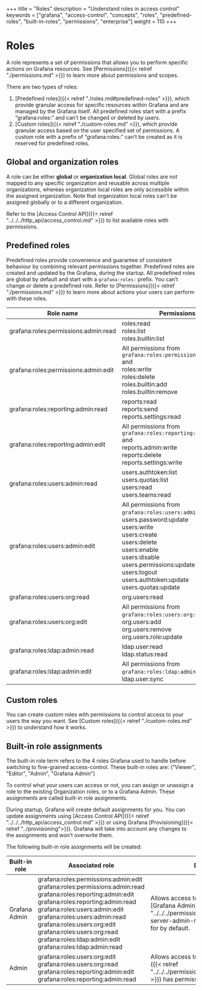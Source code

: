 +++
title = "Roles"
description = "Understand roles in access control"
keywords = ["grafana", "access-control", "concepts", "roles", "predefined-roles", "built-in-roles", "permissions", "enterprise"]
weight = 110
+++

# Roles

A role represents a set of permissions that allows you to perform specific actions on Grafana resources. See [Permissions]({{< relref "./permissions.md" >}}) to learn more about permissions and scopes.

There are two types of roles:
1. [Predefined roles]({{< relref "./roles.md#predefined-roles" >}}), which provide granular access for specific resources within Grafana and are managed by the Grafana itself. All predefined roles start with a prefix “grafana:roles:” and can’t be changed or deleted by users.
1. [Custom roles]({{< relref "./custom-roles.md" >}}), which provide granular access based on the user specified set of permissions. A custom role with a prefix of “grafana:roles:” can’t be created as it is reserved for predefined roles.

## Global and organization roles

A role can be either **global** or **organization local**. Global roles are not mapped to any specific organization and reusable across multiple organizations, whereas organization local roles are only accessible within the assigned organization. 
Note that organization local roles can't be assigned globally or to a different organization.  

Refer to the [Access Control API]({{< relref "../../../http_api/access_control.md" >}}) to list available roles with permissions.

## Predefined roles

Predefined roles provide convenience and guarantee of consistent behaviour by combining relevant permissions together. Predefined roles are created and updated by the Grafana, during the startup.
All predefined roles are global by default and start with a `grafana:roles:` prefix. You can’t change or delete a predefined role. Refer to [Permissions]({{< relref "./permissions.md" >}}) to learn more about actions your users can perform with these roles.

Role name | Permissions | Description
--- | --- | ---
grafana:roles:permissions:admin:read | roles:read<br>roles:list<br>roles.builtin:list |
grafana:roles:permissions:admin:edit | All permissions from `grafana:roles:permissions:admin:read` and <br>roles:write<br>roles:delete<br>roles.builtin:add<br>roles.builtin:remove |
grafana:roles:reporting:admin:read | reports:read<br>reports:send<br>reports.settings:read | 
grafana:roles:reporting:admin:edit | All permissions from `grafana:roles:reporting:admin:read` and <br>reports.admin:write<br>reports:delete<br>reports.settings:write | 
grafana:roles:users:admin:read | users.authtoken:list<br>users.quotas:list<br>users:read<br>users.teams:read |
grafana:roles:users:admin:edit | All permissions from `grafana:roles:users:admin:read` and <br>users.password:update<br>users:write<br>users:create<br>users:delete<br>users:enable<br>users:disable<br>users.permissions:update<br>users:logout<br>users.authtoken:update<br>users.quotas:update |
grafana:roles:users:org:read | org.users:read |
grafana:roles:users:org:edit | All permissions from `grafana:roles:users:org:read` and <br>org.users:add<br>org.users:remove<br>org.users.role:update |
grafana:roles:ldap:admin:read | ldap.user:read<br>ldap.status:read |
grafana:roles:ldap:admin:edit | All permissions from `grafana:roles:ldap:admin:read` and <br>ldap.user:sync |

## Custom roles

You can create custom roles with permissions to control access to your users the way you want. 
See [Custom roles]({{< relref "./custom-roles.md" >}}) to understand how it works.

## Built-in role assignments

The built-in role term refers to the 4 roles Grafana used to handle before switching to fine-grained access-control. These built-in roles are: ("Viewer", "Editor", "Admin", "Grafana Admin")

To control what your users can access or not, you can assign or unassign a role to the existing Organization roles, or to a Grafana Admin. These assignments are called built-in role assignments.

During startup, Grafana will create default assignments for you. You can update assignments using [Access Control API]({{< relref "../../../http_api/access_control.md" >}}) or using Grafana [Provisioning]({{< relref "../provisioning">}}). Grafana will take into account any changes to the assignments and won’t overwrite them.

The following built-in role assignments will be created:

Built-in role | Associated role | Description
--- | --- | ---
Grafana Admin | grafana:roles:permissions:admin:edit<br>grafana:roles:permissions:admin:read<br>grafana:roles:reporting:admin:edit<br>grafana:roles:reporting:admin:read<br>grafana:roles:users:admin:edit<br>grafana:roles:users:admin:read<br>grafana:roles:users:org:edit<br>grafana:roles:users:org:read<br>grafana:roles:ldap:admin:edit<br>grafana:roles:ldap:admin:read | Allows access to resources which [Grafana Admin]({{< relref "../../../permissions/_index.md#grafana-server-admin-role" >}}) has permissions for by default.
Admin | grafana:roles:users:org:edit<br>grafana:roles:users:org:read<br>grafana:roles:reporting:admin:edit<br>grafana:roles:reporting:admin:read | Allows access to resource which [Admin]({{< relref "../../../permissions/organization_roles.md" >}}) has permissions for by default.

